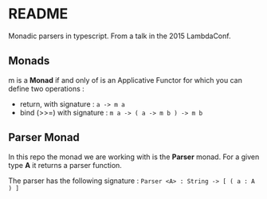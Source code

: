 # README

Monadic parsers in typescript. From a talk in the 2015 LambdaConf.


## Monads

m is a **Monad** if and only of is an Applicative Functor for which you can define
two operations :

- return, with signature : ` a -> m a `
- bind (>>=) with signature : ` m a -> ( a -> m b ) -> m b `


## Parser Monad

In this repo the monad we are working with is the **Parser** monad. For a given type
**A** it returns a parser function. 

The parser has the following signature : ` Parser <A> : String -> [ ( a : A ) ] `
